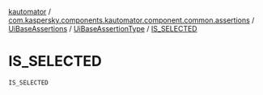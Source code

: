 [kautomator](../../../index.md) / [com.kaspersky.components.kautomator.component.common.assertions](../../index.md) / [UiBaseAssertions](../index.md) / [UiBaseAssertionType](index.md) / [IS_SELECTED](./-i-s_-s-e-l-e-c-t-e-d.md)

# IS_SELECTED

`IS_SELECTED`